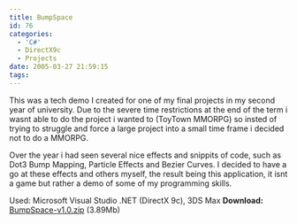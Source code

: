 ```yaml
---
title: BumpSpace
id: 76
categories:
  - 'C#'
  - DirectX9c
  - Projects
date: 2005-03-27 21:59:15
tags:
---
```


This was a tech demo I created for one of my final projects in my second year of university. Due to the severe time restrictions at the end of the term i wasnt able to do the project i wanted to (ToyTown MMORPG) so insted of trying to struggle and force a large project into a small time frame i decided not to do a MMORPG. 

<!--more-->

Over the year i had seen several nice effects and snippits of code, such as Dot3 Bump Mapping, Particle Effects and Bezier Curves. I decided to have a go at these effects and others myself, the result being this application, it isnt a game but rather a demo of some of my programming skills.

Used: Microsoft Visual Studio .NET (DirectX 9c), 3DS Max
**Download:** [BumpSpace-v1.0.zip](https://www.mikecann.co.uk/Files/BumpSpace-v1.0.zip) (3.89Mb)